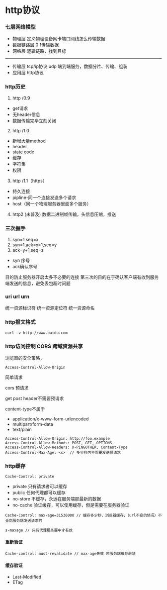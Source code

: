 # http协议

### 七层网络模型

- 物理层 定义物理设备网卡端口网线怎么传输数据
- 数据链路层 0 1传输数据
- 网络层 逻辑链路，找到目标
---
- 传输层 tcp/ip协议 udp  端到端服务，数据分片、传输、组装
- 应用层 http协议


### http历史

1. http /0.9
  - get请求
  - 无header信息
  - 数据传输完毕立刻关闭

2. http /1.0
  - 新增大量method
  - header
  - state code
  - 缓存
  - 字符集
  - 权限

3. http /1.1（https）
  - 持久连接
  - pipline-同一个连接发送多个请求
  - host（同一个物理服务器里面多个服务）

4. http2 (未普及)
数据二进制帧传输，头信息压缩，推送

### 三次握手

1. syn=1 seq=x 
2. syn=1,ack=x=1,seq=y
3. ack=y+1,seq=z

- syn 序号
- ack确认序号

目的防止服务器开启太多不必要的连接
第三次的目的在于确认客户端有收到服务端发送的信息，避免丢包超时问题


### uri url urn

统一资源标识符
统一资源定位符
统一资源命名

### http报文格式

```
curl -v http://www.baidu.com
```


### http访问控制 CORS 跨域资源共享

浏览器的安全策略，

```
Access-Control-Allow-Origin
```

简单请求


cors 预请求

get post header不需要预请求

content-type不属于
- application/x-www-form-urlencoded
- multipart/form-data
- text/plain

```
Access-Control-Allow-Origin: http://foo.example
Access-Control-Allow-Methods: POST, GET, OPTIONS
Access-Control-Allow-Headers: X-PINGOTHER, Content-Type
Access-Control-Max-Age: <s>  // 多少秒内不需要发送预请求
```

### http缓存

```
Cache-Control: private
```

- private 只有请求者可以缓存 
- public 任何代理都可以缓存
- no-store 不缓存，永远在服务端那最新的数据
- no-cache 验证缓存，可以使用缓存，但是需要在服务器验证

```
Cache-Control: max-age=31536000 // 缓存多少秒，浏览器缓存，（url不变的情况）不会向服务端发送请求的

s-maxage // 只有代理服务器中才有效
```

#### 重新验证
```
Cache-control: must-revalidate // max-age失效 原服务端缓存验证
```

#### 缓存验证

- Last-Modified
- ETag
